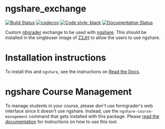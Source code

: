 # ngshare_exchange
[![Build Status](https://travis-ci.org/LibreTexts/ngshare_exchange.svg?branch=master)](https://travis-ci.org/LibreTexts/ngshare_exchange)
[![codecov](https://codecov.io/gh/LibreTexts/ngshare_exchange/branch/master/graph/badge.svg)](https://codecov.io/gh/LibreTexts/ngshare_exchange)
[![Code style: black](https://img.shields.io/badge/code%20style-black-000000.svg)](https://github.com/psf/black)
[![Documentation Status](https://readthedocs.org/projects/ngshare-exchange/badge/?version=latest)](https://ngshare-exchange.readthedocs.io/en/latest/?badge=latest)

Custom [nbgrader](https://github.com/jupyter/nbgrader) exchange to be used with [ngshare](https://github.com/LibreTexts/ngshare). This should be installed in the singleuser image of [Z2JH](https://github.com/jupyterhub/zero-to-jupyterhub-k8s) to allow the users to use ngshare.

# Installation instructions

To install this and `ngshare`, see the instructions on [Read the Docs](https://ngshare.readthedocs.io/en/latest/user_guide/install.html).

# ngshare Course Management

To manage students in your course, please don't use formgrader's web interface since it doesn't use ngshare. Instead, use the `ngshare-course-management` command that gets installed with this package. Please [read the documentation](https://ngshare.readthedocs.io/en/latest/user_guide/course_management.html) for instructions on how to use this tool.
